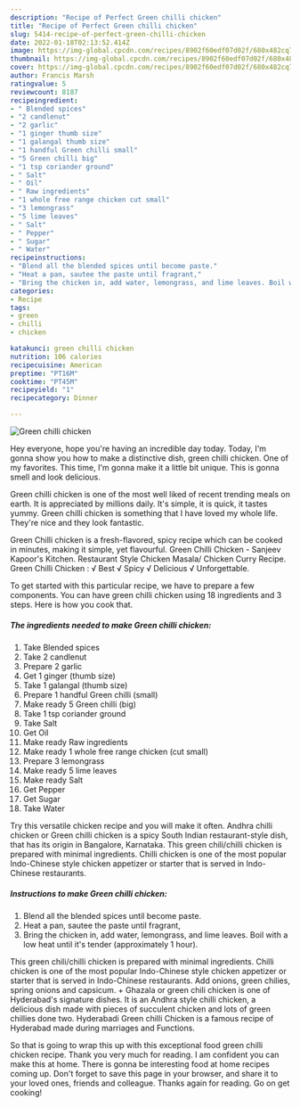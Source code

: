 ```yaml
---
description: "Recipe of Perfect Green chilli chicken"
title: "Recipe of Perfect Green chilli chicken"
slug: 5414-recipe-of-perfect-green-chilli-chicken
date: 2022-01-18T02:13:52.414Z
image: https://img-global.cpcdn.com/recipes/8902f60edf07d02f/680x482cq70/green-chilli-chicken-recipe-main-photo.jpg
thumbnail: https://img-global.cpcdn.com/recipes/8902f60edf07d02f/680x482cq70/green-chilli-chicken-recipe-main-photo.jpg
cover: https://img-global.cpcdn.com/recipes/8902f60edf07d02f/680x482cq70/green-chilli-chicken-recipe-main-photo.jpg
author: Francis Marsh
ratingvalue: 5
reviewcount: 8187
recipeingredient:
- " Blended spices"
- "2 candlenut"
- "2 garlic"
- "1 ginger thumb size"
- "1 galangal thumb size"
- "1 handful Green chilli small"
- "5 Green chilli big"
- "1 tsp coriander ground"
- " Salt"
- " Oil"
- " Raw ingredients"
- "1 whole free range chicken cut small"
- "3 lemongrass"
- "5 lime leaves"
- " Salt"
- " Pepper"
- " Sugar"
- " Water"
recipeinstructions:
- "Blend all the blended spices until become paste."
- "Heat a pan, sautee the paste until fragrant,"
- "Bring the chicken in, add water, lemongrass, and lime leaves. Boil with a low heat until it&#39;s tender (approximately 1 hour)."
categories:
- Recipe
tags:
- green
- chilli
- chicken

katakunci: green chilli chicken 
nutrition: 106 calories
recipecuisine: American
preptime: "PT16M"
cooktime: "PT45M"
recipeyield: "1"
recipecategory: Dinner

---
```



![Green chilli chicken](https://img-global.cpcdn.com/recipes/8902f60edf07d02f/680x482cq70/green-chilli-chicken-recipe-main-photo.jpg)

Hey everyone, hope you're having an incredible day today. Today, I'm gonna show you how to make a distinctive dish, green chilli chicken. One of my favorites. This time, I'm gonna make it a little bit unique. This is gonna smell and look delicious.

Green chilli chicken is one of the most well liked of recent trending meals on earth. It is appreciated by millions daily. It's simple, it is quick, it tastes yummy. Green chilli chicken is something that I have loved my whole life. They're nice and they look fantastic.

Green Chilli chicken is a fresh-flavored, spicy recipe which can be cooked in minutes, making it simple, yet flavourful. Green Chilli Chicken - Sanjeev Kapoor&#39;s Kitchen. Restaurant Style Chicken Masala/ Chicken Curry Recipe. Green Chilli Chicken : √ Best √ Spicy √ Delicious √ Unforgettable.


To get started with this particular recipe, we have to prepare a few components. You can have green chilli chicken using 18 ingredients and 3 steps. Here is how you cook that.

<!--inarticleads1-->

##### The ingredients needed to make Green chilli chicken:

1. Take  Blended spices
1. Take 2 candlenut
1. Prepare 2 garlic
1. Get 1 ginger (thumb size)
1. Take 1 galangal (thumb size)
1. Prepare 1 handful Green chilli (small)
1. Make ready 5 Green chilli (big)
1. Take 1 tsp coriander ground
1. Take  Salt
1. Get  Oil
1. Make ready  Raw ingredients
1. Make ready 1 whole free range chicken (cut small)
1. Prepare 3 lemongrass
1. Make ready 5 lime leaves
1. Make ready  Salt
1. Get  Pepper
1. Get  Sugar
1. Take  Water


Try this versatile chicken recipe and you will make it often. Andhra chilli chicken or Green chilli chicken is a spicy South Indian restaurant-style dish, that has its origin in Bangalore, Karnataka. This green chili/chilli chicken is prepared with minimal ingredients. Chilli chicken is one of the most popular Indo-Chinese style chicken appetizer or starter that is served in Indo-Chinese restaurants. 

<!--inarticleads2-->

##### Instructions to make Green chilli chicken:

1. Blend all the blended spices until become paste.
1. Heat a pan, sautee the paste until fragrant,
1. Bring the chicken in, add water, lemongrass, and lime leaves. Boil with a low heat until it&#39;s tender (approximately 1 hour).


This green chili/chilli chicken is prepared with minimal ingredients. Chilli chicken is one of the most popular Indo-Chinese style chicken appetizer or starter that is served in Indo-Chinese restaurants. Add onions, green chilies, spring onions and capsicum. + Ghazala or green chili chicken is one of Hyderabad&#39;s signature dishes. It is an Andhra style chilli chicken, a delicious dish made with pieces of succulent chicken and lots of green chillies done two. Hyderabadi Green chilli Chicken is a famous recipe of Hyderabad made during marriages and Functions. 

So that is going to wrap this up with this exceptional food green chilli chicken recipe. Thank you very much for reading. I am confident you can make this at home. There is gonna be interesting food at home recipes coming up. Don't forget to save this page in your browser, and share it to your loved ones, friends and colleague. Thanks again for reading. Go on get cooking!
